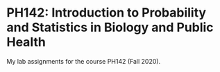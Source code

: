 # PH142: Introduction to Probability and Statistics in Biology and Public Health
My lab assignments for the course PH142 (Fall 2020).
